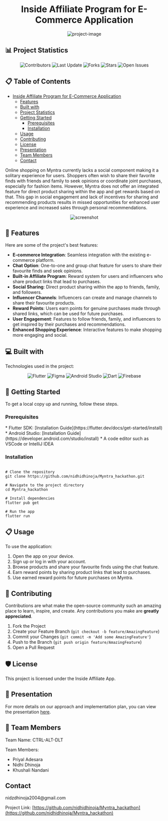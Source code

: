 <h1 align="center" id="title">Inside Affiliate Program for E-Commerce Application</h1>

<p align="center"><img src="https://socialify.git.ci/nidhidhinoja/Myntra_hackathon/image?font=KoHo&amp;language=1&amp;logo=https%3A%2F%2Flogolook.net%2Fwp-content%2Fuploads%2F2023%2F01%2FMyntra-Logo.png&amp;name=1&amp;pattern=Signal&amp;stargazers=1&amp;theme=Light" alt="project-image"></p>


<h2>📊 Project Statistics</h2>

<p align="center">
  <img src="https://img.shields.io/github/contributors/nidhidhinoja/Myntra_hackathon" alt="Contributors">
  <img src="https://img.shields.io/github/last-commit/nidhidhinoja/Myntra_hackathon" alt="Last Update">
  <img src="https://img.shields.io/github/forks/nidhidhinoja/Myntra_hackathon" alt="Forks">
  <img src="https://img.shields.io/github/stars/nidhidhinoja/Myntra_hackathon" alt="Stars">
  <img src="https://img.shields.io/github/issues/nidhidhinoja/Myntra_hackathon" alt="Open Issues">
</p>

<h2>📋 Table of Contents</h2>

- [Inside Affiliate Program for E-Commerce Application](#title)
  - [Features](#features)
  - [Built with](#built-with)
  - [Project Statistics](#project-statistics)
  - [Getting Started](#getting-started)
    - [Prerequisites](#prerequisites)
    - [Installation](#installation)
  - [Usage](#usage)
  - [Contributing](#contributing)
  - [License](#license)
  - [Presentation](#presentation)
  - [Team Members](#team-members)
  - [Contact](#contact)

<p id="description">Online shopping on Myntra currently lacks a social component making it a solitary experience for users. Shoppers often wish to share their favorite finds with friends and family to seek opinions or coordinate joint purchases, especially for fashion items. However, Myntra does not offer an integrated feature for direct product sharing within the app and get rewards based on that. This gap in social engagement and lack of incentives for sharing and recommending products results in missed opportunities for enhanced user experience and increased sales through personal recommendations.</p>

<div align="center">
  <img src="https://github.com/nidhidhinoja/Myntra_hackathon/assets/92723784/d300fffd-881d-4573-919e-0256ff17334b" alt="screenshot" />
</div>

<h2>🧐 Features</h2>

Here are some of the project's best features:
* **E-commerce Integration**: Seamless integration with the existing e-commerce platform.
* **Chat Option**: One-to-one and group chat feature for users to share their favourite finds and seek opinions.
* **Built-in Affiliate Program**: Reward system for users and influencers who share product links that lead to purchases.
* **Social Sharing**: Direct product sharing within the app to friends, family, and followers.
* **Influencer Channels**: Influencers can create and manage channels to share their favourite products.
* **Reward Points**: Users earn points for genuine purchases made through shared links, which can be used for future purchases.
* **User Engagement**: Features to follow friends, family, and influencers to get inspired by their purchases and recommendations.
* **Enhanced Shopping Experience**: Interactive features to make shopping more engaging and social.

<h2>💻 Built with</h2>

Technologies used in the project:
<p align="center">
  <img src="https://img.shields.io/badge/Flutter-02569B?style=for-the-badge&logo=flutter&logoColor=white" alt="Flutter">
  <img src="https://img.shields.io/badge/Figma-F24E1E?style=for-the-badge&logo=figma&logoColor=white" alt="Figma">
  <img src="https://img.shields.io/badge/Android_Studio-3DDC84?style=for-the-badge&logo=android-studio&logoColor=white" alt="Android Studio">
  <img src="https://img.shields.io/badge/Dart-0175C2?style=for-the-badge&logo=dart&logoColor=white" alt="Dart">
  <img src="https://img.shields.io/badge/Firebase-FFCA28?style=for-the-badge&logo=firebase&logoColor=black" alt="Firebase">
</p>

<h2>🚀 Getting Started</h2>

To get a local copy up and running, follow these steps.

<h3>Prerequisites</h3>
* Flutter SDK: [Installation Guide](https://flutter.dev/docs/get-started/install)
* Android Studio: [Installation Guide](https://developer.android.com/studio/install)
* A code editor such as VSCode or IntelliJ IDEA

<h3>Installation</h3>

<pre><code>
# Clone the repository
git clone https://github.com/nidhidhinoja/Myntra_hackathon.git

# Navigate to the project directory
cd Myntra_hackathon

# Install dependencies
flutter pub get

# Run the app
flutter run
</code></pre>


<h2>📋 Usage</h2>

To use the application:
1. Open the app on your device.
2. Sign up or log in with your account.
3. Browse products and share your favourite finds using the chat feature.
4. Earn reward points by sharing product links that lead to purchases.
5. Use earned reward points for future purchases on Myntra.

<h2>🤝 Contributing</h2>

Contributions are what make the open-source community such an amazing place to learn, inspire, and create. Any contributions you make are **greatly appreciated**.

1. Fork the Project
2. Create your Feature Branch (`git checkout -b feature/AmazingFeature`)
3. Commit your Changes (`git commit -m 'Add some AmazingFeature'`)
4. Push to the Branch (`git push origin feature/AmazingFeature`)
5. Open a Pull Request

<h2>🛡️ License</h2>

This project is licensed under the Inside Affiliate App.

<h2>📄 Presentation</h2>

For more details on our approach and implementation plan, you can view the presentation [here](https://github.com/nidhidhinoja/Myntra_hackathon/blob/main/presentation.pdf).

<h2>👥 Team Members</h2>

Team Name: CTRL-ALT-DLT

Team Members:
* Priyal Adesara
* Nidhi Dhinoja
* Khushali Nandani

<h2>Contact</h2>
nidzdhinoja2004@gmail.com

Project Link: [https://github.com/nidhidhinoja/Myntra_hackathon](https://github.com/nidhidhinoja/Myntra_hackathon)
